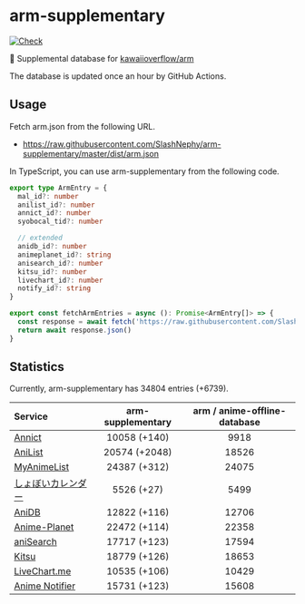 # arm-supplementary

[![Check](https://github.com/SlashNephy/arm-supplementary/actions/workflows/check-node.yml/badge.svg)](https://github.com/SlashNephy/arm-supplementary/actions/workflows/check-node.yml)

💊 Supplemental database for [kawaiioverflow/arm](https://github.com/kawaiioverflow/arm)

The database is updated once an hour by GitHub Actions.

## Usage

Fetch arm.json from the following URL.

- https://raw.githubusercontent.com/SlashNephy/arm-supplementary/master/dist/arm.json

In TypeScript, you can use arm-supplementary from the following code.

```TypeScript
export type ArmEntry = {
  mal_id?: number
  anilist_id?: number
  annict_id?: number
  syobocal_tid?: number

  // extended
  anidb_id?: number
  animeplanet_id?: string
  anisearch_id?: number
  kitsu_id?: number
  livechart_id?: number
  notify_id?: string
}

export const fetchArmEntries = async (): Promise<ArmEntry[]> => {
  const response = await fetch('https://raw.githubusercontent.com/SlashNephy/arm-supplementary/master/dist/arm.json')
  return await response.json()
}
```

## Statistics

Currently, arm-supplementary has 34804 entries (+6739).

| Service                                     | arm-supplementary | arm / anime-offline-database |
| :------------------------------------------ | :---------------: | :--------------------------: |
| [Annict](https://annict.com)                |   10058 (+140)    |             9918             |
| [AniList](https://anilist.co)               |   20574 (+2048)   |            18526             |
| [MyAnimeList](https://myanimelist.net)      |   24387 (+312)    |            24075             |
| [しょぼいカレンダー](https://cal.syoboi.jp) |    5526 (+27)     |             5499             |
| [AniDB](https://anidb.net)                  |   12822 (+116)    |            12706             |
| [Anime-Planet](https://anime-planet.com)    |   22472 (+114)    |            22358             |
| [aniSearch](https://anisearch.com)          |   17717 (+123)    |            17594             |
| [Kitsu](https://kitsu.io)                   |   18779 (+126)    |            18653             |
| [LiveChart.me](https://livechart.me)        |   10535 (+106)    |            10429             |
| [Anime Notifier](https://notify.moe)        |   15731 (+123)    |            15608             |
